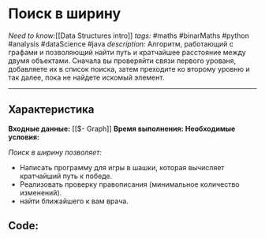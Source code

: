 # Поиск в ширину
*Need to know:*[[Data Structures intro]]
*tags:* #maths #binarMaths #python #analysis #dataScience #java
*description:* Алгоритм, работающий с графами и позволяющий найти путь и кратчайшее расстояние между двумя объектами. Сначала вы проверяйти связи первого урованя, добавляете их в список поиска, затем преходите ко второму уровню и так далее, пока не найдете искомый элемент. 

---
## Характеристика
**Входные данные:** [[$- Graph]]
**Время выполнения:** 
**Необходимые условия:** 

*Поиск в ширину позволяет:*
- Написать программу для игры в шашки, которая вычисляет кратчайший путь к победе.
- Реализовать проверку правописания (минимальное количество изменений).
- найти ближайшего к вам врача.

## Code: